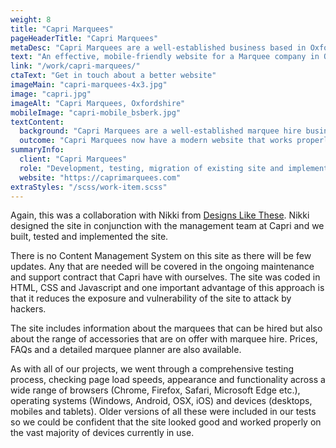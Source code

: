 ```yaml
---
weight: 8
title: "Capri Marquees"
pageHeaderTitle: "Capri Marquees"
metaDesc: "Capri Marquees are a well-established business based in Oxfordshire. Their old website was no longer serving them well so they commissioned a new modern site"
text: "An effective, mobile-friendly website for a Marquee company in Oxfordshire. This is a modern, elegant design reflecting the nature of the events for which the marquees are used. It incorporates a marquee planning tool for clients to use."
link: "/work/capri-marquees/"
ctaText: "Get in touch about a better website"
imageMain: "capri-marquees-4x3.jpg"
image: "capri.jpg"
imageAlt: "Capri Marquees, Oxfordshire"
mobileImage: "capri-mobile_bsberk.jpg"
textContent:
  background: "Capri Marquees are a well-established marquee hire business. They are based in Oxfordshire but operate across the Midlands and South of the UK. Their previous website was functional but old-fashioned and it did not display properly on mobiles or tablets. It was also somewhat slow to load. They felt that they were losing out to competitors and so commissioned a new website."
  outcome: "Capri Marquees now have a modern website that works properly on mobiles and tablets and loads quickly whatever device is used. As of the date of writing, site visitors are up 18% and page views are up 10% compared with the corresponding period in the previous year. Visitors arriving via the search engines account for 74% of all visitors (compared to only 54% in the same period in the previous year)."
summaryInfo:
  client: "Capri Marquees"
  role: "Development, testing, migration of existing site and implementation"
  website: "https://caprimarquees.com"
extraStyles: "/scss/work-item.scss"
---
```


Again, this was a collaboration with Nikki from [Designs Like These](https://designslikethese.co.uk). Nikki designed the site in conjunction with the management team at Capri and we built, tested and implemented the site.

There is no Content Management System on this site as there will be few updates. Any that are needed will be covered in the ongoing maintenance and support contract that Capri have with ourselves. The site was coded in HTML, CSS and Javascript and one important advantage of this approach is that it reduces the exposure and vulnerability of the site to attack by hackers.

The site includes information about the marquees that can be hired but also about the range of accessories that are on offer with marquee hire. Prices, FAQs and a detailed marquee planner are also available.

As with all of our projects, we went through a comprehensive testing process, checking page load speeds, appearance and functionality across a wide range of browsers (Chrome, Firefox, Safari, Microsoft Edge etc.), operating systems (Windows, Android, OSX, iOS) and devices (desktops, mobiles and tablets). Older versions of all these were included in our tests so we could be confident that the site looked good and worked properly on the vast majority of devices currently in use.
